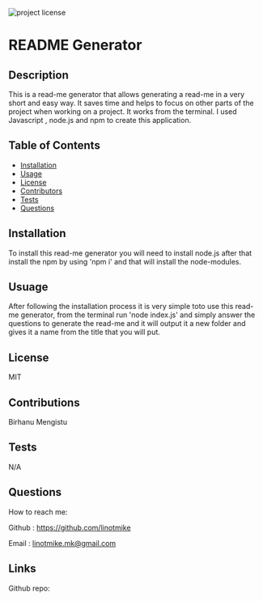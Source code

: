 
![project license](https://img.shields.io/badge/license-MIT-blue.svg)
# README Generator
## Description
This is a read-me generator that allows generating a read-me in a very short and easy way. It saves time and helps to focus on other parts of the project when working on a project. It works from the terminal. I used Javascript , node.js and npm to create this application.
    

## Table of Contents
* [Installation](#installation)
* [Usage](#usage)
* [License](#license)
* [Contributors](#contributors)
* [Tests](#tests)
* [Questions](#questions)
    
## Installation
To install this read-me generator you will need to install node.js after that install the npm by using 'npm i' and that will install the node-modules.

## Usuage
After following the installation process it is very simple toto use this read-me generator, from the terminal run 'node index.js' and simply answer the questions to generate the read-me and it will output it a new folder and gives it a name from the title that you will put.

## License
MIT

## Contributions
Birhanu Mengistu

## Tests
N/A

## Questions

How to reach me:

Github : https://github.com/linotmike

Email : linotmike.mk@gmail.com

## Links

Github repo: 

    
